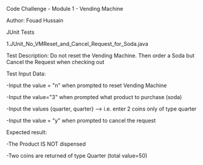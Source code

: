 Code Challenge - Module 1 - Vending Machine

Author: Fouad Hussain

JUnit Tests

1.JUnit_No_VMReset_and_Cancel_Request_for_Soda.java

Test Description: 
Do not reset the Vending Machine. 
Then order a Soda but Cancel the Request when checking out

Test Input Data:

-Input the value = "n" when prompted to reset Vending Machine

-Input the value="3" when prompted what product to purchase (soda)

-Input the values {quarter, quarter} --> i.e. enter 2 coins only of type quarter

-Input the value = "y" when prompted to cancel the request

Expected result:

-The Product IS NOT dispensed

-Two coins are returned of type Quarter (total value=50)


